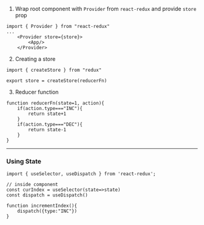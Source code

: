 1. Wrap root component with `Provider` from `react-redux` and provide `store` prop
```
import { Provider } from "react-redux"
...
	<Provider store={store}>
		<App/>
	</Provider>
```
2. Creating a store
```
import { createStore } from "redux"

export store = createStore(reducerFn)
```
3. Reducer function 
```
function reducerFn(state=1, action){
	if(action.type==="INC"){
		return state+1
	}
	if(action.type==="DEC"){
		return state-1
	}
}
```
***
### Using State
```
import { useSelector, useDispatch } from 'react-redux';

// inside component
const curIndex = useSelector(state=>state)
const dispatch = useDispatch()

function incrementIndex(){
	dispatch({type:"INC"})
}
```

